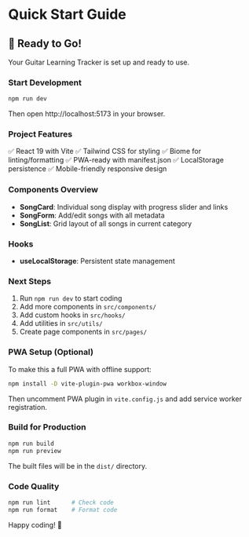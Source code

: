 # Quick Start Guide

## 🚀 Ready to Go!

Your Guitar Learning Tracker is set up and ready to use.

### Start Development

```bash
npm run dev
```

Then open http://localhost:5173 in your browser.

### Project Features

✅ React 19 with Vite
✅ Tailwind CSS for styling
✅ Biome for linting/formatting
✅ PWA-ready with manifest.json
✅ LocalStorage persistence
✅ Mobile-friendly responsive design

### Components Overview

- **SongCard**: Individual song display with progress slider and links
- **SongForm**: Add/edit songs with all metadata
- **SongList**: Grid layout of all songs in current category

### Hooks

- **useLocalStorage**: Persistent state management

### Next Steps

1. Run `npm run dev` to start coding
2. Add more components in `src/components/`
3. Add custom hooks in `src/hooks/`
4. Add utilities in `src/utils/`
5. Create page components in `src/pages/`

### PWA Setup (Optional)

To make this a full PWA with offline support:

```bash
npm install -D vite-plugin-pwa workbox-window
```

Then uncomment PWA plugin in `vite.config.js` and add service worker registration.

### Build for Production

```bash
npm run build
npm run preview
```

The built files will be in the `dist/` directory.

### Code Quality

```bash
npm run lint      # Check code
npm run format    # Format code
```

Happy coding! 🎸
